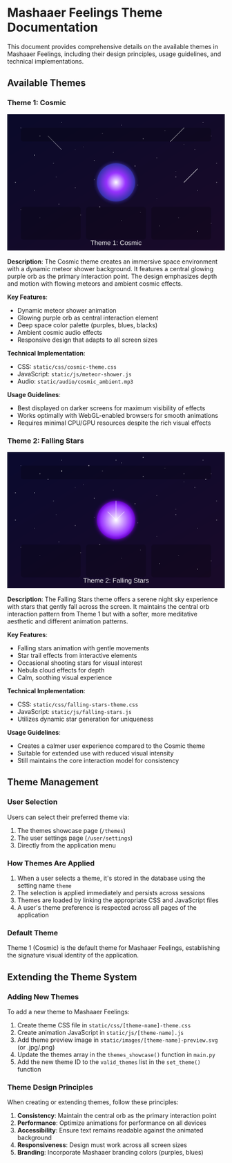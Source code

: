 # Mashaaer Feelings Theme Documentation

This document provides comprehensive details on the available themes in Mashaaer Feelings, including their design principles, usage guidelines, and technical implementations.

## Available Themes

### Theme 1: Cosmic

![Theme 1: Cosmic](../static/images/theme1-preview.svg)

**Description**: 
The Cosmic theme creates an immersive space environment with a dynamic meteor shower background. It features a central glowing purple orb as the primary interaction point. The design emphasizes depth and motion with flowing meteors and ambient cosmic effects.

**Key Features**:
- Dynamic meteor shower animation
- Glowing purple orb as central interaction element
- Deep space color palette (purples, blues, blacks)
- Ambient cosmic audio effects
- Responsive design that adapts to all screen sizes

**Technical Implementation**:
- CSS: `static/css/cosmic-theme.css`
- JavaScript: `static/js/meteor-shower.js`
- Audio: `static/audio/cosmic_ambient.mp3`

**Usage Guidelines**:
- Best displayed on darker screens for maximum visibility of effects
- Works optimally with WebGL-enabled browsers for smooth animations
- Requires minimal CPU/GPU resources despite the rich visual effects

### Theme 2: Falling Stars

![Theme 2: Falling Stars](../static/images/theme2-preview.svg)

**Description**:
The Falling Stars theme offers a serene night sky experience with stars that gently fall across the screen. It maintains the central orb interaction pattern from Theme 1 but with a softer, more meditative aesthetic and different animation patterns.

**Key Features**:
- Falling stars animation with gentle movements
- Star trail effects from interactive elements
- Occasional shooting stars for visual interest
- Nebula cloud effects for depth
- Calm, soothing visual experience

**Technical Implementation**:
- CSS: `static/css/falling-stars-theme.css`
- JavaScript: `static/js/falling-stars.js`
- Utilizes dynamic star generation for uniqueness

**Usage Guidelines**:
- Creates a calmer user experience compared to the Cosmic theme
- Suitable for extended use with reduced visual intensity
- Still maintains the core interaction model for consistency

## Theme Management

### User Selection

Users can select their preferred theme via:
1. The themes showcase page (`/themes`)
2. The user settings page (`/user/settings`)
3. Directly from the application menu

### How Themes Are Applied

1. When a user selects a theme, it's stored in the database using the setting name `theme`
2. The selection is applied immediately and persists across sessions
3. Themes are loaded by linking the appropriate CSS and JavaScript files
4. A user's theme preference is respected across all pages of the application

### Default Theme

Theme 1 (Cosmic) is the default theme for Mashaaer Feelings, establishing the signature visual identity of the application.

## Extending the Theme System

### Adding New Themes

To add a new theme to Mashaaer Feelings:

1. Create theme CSS file in `static/css/[theme-name]-theme.css`
2. Create animation JavaScript in `static/js/[theme-name].js`
3. Add theme preview image in `static/images/[theme-name]-preview.svg` (or .jpg/.png)
4. Update the themes array in the `themes_showcase()` function in `main.py`
5. Add the new theme ID to the `valid_themes` list in the `set_theme()` function

### Theme Design Principles

When creating or extending themes, follow these principles:

1. **Consistency**: Maintain the central orb as the primary interaction point
2. **Performance**: Optimize animations for performance on all devices
3. **Accessibility**: Ensure text remains readable against the animated background
4. **Responsiveness**: Design must work across all screen sizes
5. **Branding**: Incorporate Mashaaer branding colors (purples, blues)